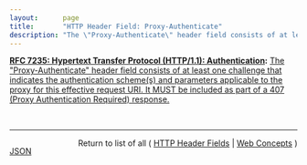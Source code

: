 ```yaml
---
layout:      page
title:       "HTTP Header Field: Proxy-Authenticate"
description: "The \"Proxy-Authenticate\" header field consists of at least one challenge that indicates the authentication scheme(s) and parameters applicable to the proxy for this effective request URI. It MUST be included as part of a 407 (Proxy Authentication Required) response."
---
```


**[RFC 7235: Hypertext Transfer Protocol (HTTP/1.1): Authentication](/specs/IETF/RFC/7235 "The Hypertext Transfer Protocol (HTTP) is an application-level protocol for distributed, collaborative, hypermedia information systems. This document defines the HTTP Authentication framework."):** [The "Proxy-Authenticate" header field consists of at least one challenge that indicates the authentication scheme(s) and parameters applicable to the proxy for this effective request URI. It MUST be included as part of a 407 (Proxy Authentication Required) response.](http://tools.ietf.org/html/rfc7235#section-4.2 "Read documentation for HTTP Header Field &#34;Proxy-Authenticate&#34;")

<br/>
<hr/>

<p style="float : left"><a href="Proxy-Authenticate.json" title="JSON representing this particular Web Concept">JSON</a></p>
<p style="text-align: right">Return to list of all ( <a href="../http-headers">HTTP Header Fields</a> | <a href="../">Web Concepts</a> )</p>
